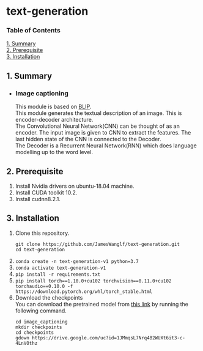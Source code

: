 # text-generation
### Table of Contents  
[1. Summary](#summary)  
[2. Prerequisite](#prerequisite)  
[3. Installation](#installation)  

## <a name="summary"/>1. Summary
  - ### Image captioning
    This module is based on [BLIP](https://github.com/salesforce/BLIP).  
    This module generates the textual description of an image. This is encoder-decoder architecture.  
    The Convolutional Neural Network(CNN) can be thought of as an encoder. The input image is given to CNN to extract the features. The last hidden state of the CNN is connected to the Decoder.  
    The Decoder is a Recurrent Neural Network(RNN) which does language modelling up to the word level.

## <a name="prerequisite"/>2. Prerequisite
1. Install Nvidia drivers on ubuntu-18.04 machine.
2. Install CUDA toolkit 10.2.
3. Install cudnn8.2.1.


## <a name="installation"/>3. Installation
1. Clone this repository.
    ```
    git clone https://github.com/JamesWanglf/text-generation.git
    cd text-generation
    ```
2. ```conda create -n text-generation-v1 python=3.7```
3. ```conda activate text-generation-v1```
4. ```pip install -r requirements.txt```
5. ```pip install torch==1.10.0+cu102 torchvision==0.11.0+cu102 torchaudio==0.10.0 -f https://download.pytorch.org/whl/torch_stable.html```
6. Download the checkpoints  
You can download the pretrained model from [this link](https://drive.google.com/file/d/1JMmqsL7Nrq4B2WUXt6it3-c-4LnVOthz/view?usp=sharing) by running the following command.  
    ```
    cd image_captioning
    mkdir checkpoints
    cd checkpoints
    gdown https://drive.google.com/uc?id=1JMmqsL7Nrq4B2WUXt6it3-c-4LnVOthz
    ```
